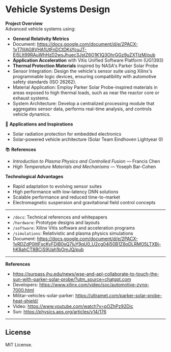 # Vehicle Systems Design

 **Project Overview**  
Advanced vehicle systems using:

- **General Relativity Metrics**
- Document: https://docs.google.com/document/d/e/2PACX-1vT7lilAG8VHA1UtFnDCtDKsYcuJT-Ej5LIt99RAuWhHzD2wsJhuec3JstZ6O1K1Q3OhrGGz9uZXTIzM/pub
- **Application Acceleration** with Vitis Unified Software Platform (UG1393)
- **Thermal Protection Materials** inspired by NASA's Parker Solar Probe
- Sensor Integration: Design the vehicle's sensor suite using Xilinx's programmable logic devices, ensuring compatibility with automotive safety standards (ISO 26262).
- Material Application: Employ Parker Solar Probe-inspired materials in areas exposed to high thermal loads, such as near the reactor core or exhaust systems.
- System Architecture: Develop a centralized processing module that aggregates sensor data, performs real-time analysis, and controls vehicle dynamics.

🚀 **Applications and Inspirations**  
- Solar radiation protection for embedded electronics
- Solar-powered vehicle architecture (Solar Team Eindhoven Lightyear 0)

📚 **References**  
- *Introduction to Plasma Physics and Controlled Fusion* — Francis Chen  
- *High Temperature Materials and Mechanisms* — Yoseph Bar-Cohen  

 **Technological Advantages**  
- Rapid adaptation to evolving sensor suites  
- High performance with low-latency DNN solutions  
- Scalable performance and reduced time-to-market  
- Electromagnetic suspension and gravitational field control concepts  

---

- `/docs`: Technical references and whitepapers
- `/hardware`: Prototype designs and layouts
- `/software`: Xilinx Vitis software and acceleration programs
- `/simulations`: Relativistic and plasma physics simulations
- Document: https://docs.google.com/document/d/e/2PACX-1vRDZdP0ltlFxcKyFDiB0sQ7luY9qU0_U2cg04i50B1Z8oDLRMO5LTXBj-hK8ahCT8BCjS9Uah1bOmJQ/pub

 ---
**References**
- https://surpass.jhu.edu/news/wse-and-apl-collaborate-to-touch-the-sun-with-parker-solar-probe/?utm_source=chatgpt.com
- Developers: https://www.xilinx.com/video/soc/automotive-zynq-7000.html
- Militar-vehicles-solar-parker: https://ultramet.com/parker-solar-probe-heat-shield/
- Video: https://www.youtube.com/watch?v=pOZhPz92Dic
- Sun: https://physics.aps.org/articles/v14/176

---

## License

MIT License.

